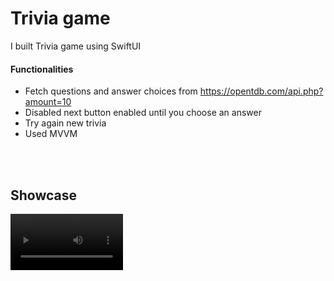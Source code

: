 # Trivia game 
I built Trivia game using SwiftUI
#### Functionalities
* Fetch questions and answer choices from https://opentdb.com/api.php?amount=10
* Disabled next button enabled until you choose an answer
* Try again new trivia 
* Used MVVM

<br/><br/>

## Showcase
<video src='TriviaGame.mp4' width=180></video>
